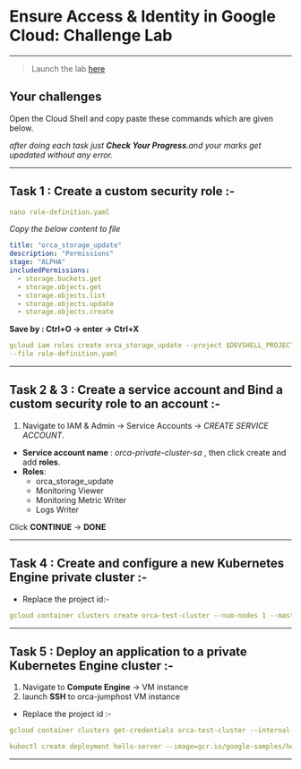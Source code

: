 # Ensure Access & Identity in Google Cloud: Challenge Lab

---

> Launch the lab [here](https://www.qwiklabs.com/focuses/14572?locale=en&parent=catalog)

## Your challenges

Open the Cloud Shell and copy paste these commands which are given below.

_after doing each task just **Check Your Progress**.and your marks get upadated without any error._

---

## Task 1 : Create a custom security role :-

```yaml
nano role-definition.yaml
```

_Copy the below content to file_

```yaml
title: "orca_storage_update"
description: "Permissions"
stage: "ALPHA"
includedPermissions:
  - storage.buckets.get
  - storage.objects.get
  - storage.objects.list
  - storage.objects.update
  - storage.objects.create
```

**Save by : Ctrl+O -> enter -> Ctrl+X**

```yaml
gcloud iam roles create orca_storage_update --project $DEVSHELL_PROJECT_ID \
--file role-definition.yaml
```

---

## Task 2 & 3 : Create a service account and Bind a custom security role to an account :-

1. Navigate to IAM & Admin -> Service Accounts -> _CREATE SERVICE ACCOUNT_.

- **Service account name** : _orca-private-cluster-sa_ ,
  then click create and add **roles**.
- **Roles**:
  - orca_storage_update
  - Monitoring Viewer
  - Monitoring Metric Writer
  - Logs Writer

Click **CONTINUE** -> **DONE**

---

## Task 4 : Create and configure a new Kubernetes Engine private cluster :-

- Replace the project id:-

```yaml
gcloud container clusters create orca-test-cluster --num-nodes 1 --master-ipv4-cidr=172.16.0.64/28 --network orca-build-vpc --subnetwork orca-build-subnet --enable-master-authorized-networks --master-authorized-networks 192.168.10.2/32 --enable-ip-alias --enable-private-nodes --enable-private-endpoint --service-account orca-private-cluster-sa@<Project ID>.iam.gserviceaccount.com --zone us-east1-b
```

---

## Task 5 : Deploy an application to a private Kubernetes Engine cluster :-

1. Navigate to **Compute Engine** -> VM instance
2. launch **SSH** to orca-jumphost VM instance

- Replace the project id :-

```yaml
gcloud container clusters get-credentials orca-test-cluster --internal-ip --zone us-east1-b --project <Project ID>
```

```yaml
kubectl create deployment hello-server --image=gcr.io/google-samples/hello-app:1.0
```

---
